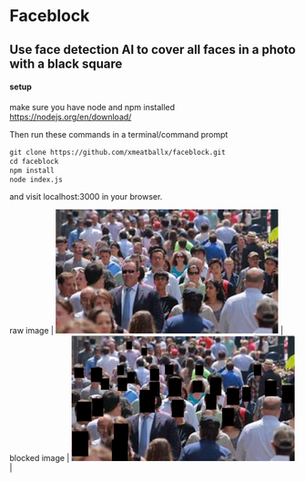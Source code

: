 # Faceblock
## Use face detection AI to cover all faces in a photo with a black square

#### setup
make sure you have node and npm installed
https://nodejs.org/en/download/

Then run these commands in a terminal/command prompt
```
git clone https://github.com/xmeatballx/faceblock.git
cd faceblock
npm install
node index.js
```
and visit localhost:3000 in your browser.

raw image |
![image raw](https://github.com/xmeatballx/faceblock/blob/master/images/imageraw.png) |
blocked image |
![image blocked](https://github.com/xmeatballx/faceblock/blob/master/images/imageblocked.png) |
